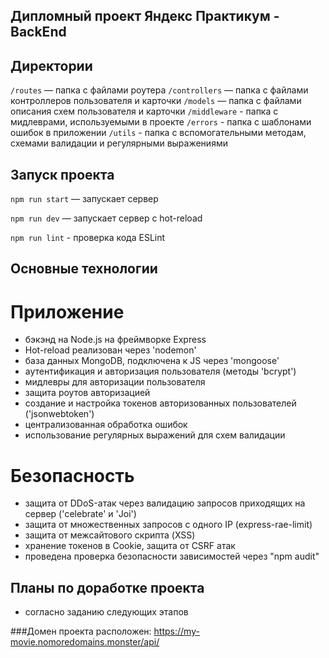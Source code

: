 ## Дипломный проект Яндекс Практикум - BackEnd

## Директории

`/routes` — папка с файлами роутера
`/controllers` — папка с файлами контроллеров пользователя и карточки
`/models` — папка с файлами описания схем пользователя и карточки
`/middleware` - папка с мидлеврами, используемыми в проекте
`/errors` - папка с шаблонами ошибок в приложении
`/utils` - папка с вспомогательными методам, схемами валидации и регулярными выражениями


## Запуск проекта

`npm run start` — запускает сервер

`npm run dev` — запускает сервер с hot-reload

`npm run lint` - проверка кода ESLint


## Основные технологии

# Приложение
- бэкэнд на Node.js на фреймворке Express
- Hot-reload реализован через 'nodemon'
- база данных MongoDB, подключена к JS через 'mongoose'
- аутентификация и авторизация пользователя (методы 'bcrypt')
- мидлевры для авторизации пользователя
- защита роутов авторизацией
- создание и настройка токенов авторизованных пользователей ('jsonwebtoken')
- централизованная обработка ошибок
- использование регулярных выражений для схем валидации

# Безопасность
- защита от DDoS-атак через валидацию запросов приходящих на сервер ('celebrate' и 'Joi')
- защита от множественных запросов с одного IP (express-rae-limit)
- защита от межсайтового скрипта (XSS)
- хранение токенов в Cookie, защита от CSRF атак
- проведена проверка безопасности зависимостей через "npm audit"


## Планы по доработке проекта
- согласно заданию следующих этапов

###Домен проекта расположен: https://my-movie.nomoredomains.monster/api/
